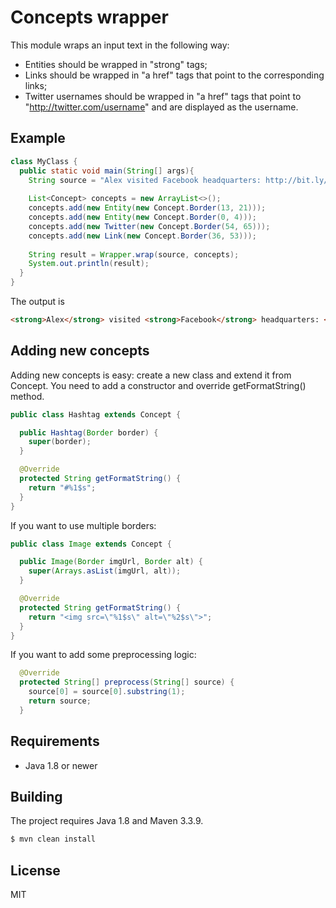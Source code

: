 # Concepts wrapper

This module wraps an input text in the following way:
- Entities should be wrapped in "strong" tags;
- Links should be wrapped in "a href" tags that point to the corresponding links;
- Twitter usernames should be wrapped in "a href" tags that point to
"http://twitter.com/username" and are displayed as the username.

## Example

```java
class MyClass {
  public static void main(String[] args){
    String source = "Alex visited Facebook headquarters: http://bit.ly/xyz @andrey4623";
    
    List<Concept> concepts = new ArrayList<>();
    concepts.add(new Entity(new Concept.Border(13, 21)));
    concepts.add(new Entity(new Concept.Border(0, 4)));
    concepts.add(new Twitter(new Concept.Border(54, 65)));
    concepts.add(new Link(new Concept.Border(36, 53)));
    
    String result = Wrapper.wrap(source, concepts);
    System.out.println(result);
  }
}
```

The output is 

```html
<strong>Alex</strong> visited <strong>Facebook</strong> headquarters: <a href=”http://bit.ly/xyz”>http://bit.ly/xyz</a> @ <a href=”http://twitter.com/andrey4623”>andrey4623</a>
```

## Adding new concepts

Adding new concepts is easy: create a new class and extend it from Concept. You need to add a constructor and override getFormatString() method. 

```java
public class Hashtag extends Concept {

  public Hashtag(Border border) {
    super(border);
  }

  @Override
  protected String getFormatString() {
    return "#%1$s";
  }
}
```

If you want to use multiple borders:
```java
public class Image extends Concept {

  public Image(Border imgUrl, Border alt) {
    super(Arrays.asList(imgUrl, alt));
  }

  @Override
  protected String getFormatString() {
    return "<img src=\"%1$s\" alt=\"%2$s\">";
  }
}
```

If you want to add some preprocessing logic:
```java
  @Override
  protected String[] preprocess(String[] source) {
    source[0] = source[0].substring(1);
    return source;
  }
```

## Requirements

- Java 1.8 or newer

## Building

The project requires Java 1.8 and Maven 3.3.9.

```sh
$ mvn clean install
```

## License

MIT
